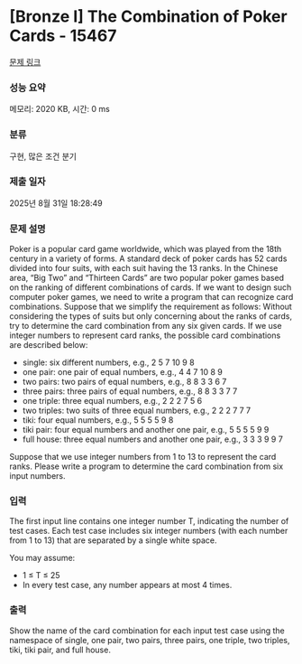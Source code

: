 # [Bronze I] The Combination of Poker Cards - 15467 

[문제 링크](https://www.acmicpc.net/problem/15467) 

### 성능 요약

메모리: 2020 KB, 시간: 0 ms

### 분류

구현, 많은 조건 분기

### 제출 일자

2025년 8월 31일 18:28:49

### 문제 설명

<p>Poker is a popular card game worldwide, which was played from the 18th century in a variety of forms. A standard deck of poker cards has 52 cards divided into four suits, with each suit having the 13 ranks. In the Chinese area, “Big Two” and “Thirteen Cards” are two popular poker games based on the ranking of different combinations of cards. If we want to design such computer poker games, we need to write a program that can recognize card combinations. Suppose that we simplify the requirement as follows: Without considering the types of suits but only concerning about the ranks of cards, try to determine the card combination from any six given cards. If we use integer numbers to represent card ranks, the possible card combinations are described below:</p>

<ul>
	<li>single: six different numbers, e.g., 2 5 7 10 9 8</li>
	<li>one pair: one pair of equal numbers, e.g., 4 4 7 10 8 9</li>
	<li>two pairs: two pairs of equal numbers, e.g., 8 8 3 3 6 7</li>
	<li>three pairs: three pairs of equal numbers, e.g., 8 8 3 3 7 7</li>
	<li>one triple: three equal numbers, e.g., 2 2 2 7 5 6</li>
	<li>two triples: two suits of three equal numbers, e.g., 2 2 2 7 7 7</li>
	<li>tiki: four equal numbers, e.g., 5 5 5 5 9 8</li>
	<li>tiki pair: four equal numbers and another one pair, e.g., 5 5 5 5 9 9</li>
	<li>full house: three equal numbers and another one pair, e.g., 3 3 3 9 9 7</li>
</ul>

<p>Suppose that we use integer numbers from 1 to 13 to represent the card ranks. Please write a program to determine the card combination from six input numbers.</p>

### 입력 

 <p>The first input line contains one integer number T, indicating the number of test cases. Each test case includes six integer numbers (with each number from 1 to 13) that are separated by a single white space.</p>

<p>You may assume:</p>

<ul>
	<li>1 ≤ T ≤ 25</li>
	<li>In every test case, any number appears at most 4 times.</li>
</ul>

### 출력 

 <p>Show the name of the card combination for each input test case using the namespace of single, one pair, two pairs, three pairs, one triple, two triples, tiki, tiki pair, and full house.</p>


